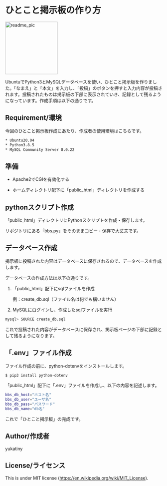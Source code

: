 # ひとこと掲示板の作り方

<img width="168" alt="readme_pic" src="https://user-images.githubusercontent.com/75052592/100316830-a1f02280-2ffe-11eb-8d7c-918012d12d1c.png">

UbuntuでPython3とMySQLデータベースを使い、ひとこと掲示板を作りました。「なまえ」と「本文」を入力し、「投稿」のボタンを押すと入力内容が投稿されます。投稿されたものは掲示板の下部に表示されていき、記録として残るようになっています。作成手順は以下の通りです。

## Requirement/環境

今回のひとこと掲示板作成にあたり、作成者の使用環境はこちらです。

```bash
* Ubuntu20.04
* Python3.8.5
* MySQL Community Server 8.0.22
```

## 準備

* Apache2でCGIを有効化する

* ホームディレクトリ配下に「public_html」ディレクトリを作成する

## pythonスクリプト作成

「public_html」ディレクトリにPythonスクリプトを作成・保存します。

リポジトリにある「bbs.py」をそのままコピー・保存で大丈夫です。

## データベース作成

掲示板に投稿された内容はデータベースに保存されるので、データベースを作成します。

データベースの作成方法は以下の通りです。

1. 「public_html」配下にsqlファイルを作成

    例：create_db.sql（ファイル名は何でも構いません）

2. MySQLにログインし、作成したsqlファイルを実行

```bash
mysql> SOURCE create_db.sql
```

これで投稿された内容がデータベースに保存され、掲示板ページの下部に記録として残るようになります。

## 「.env」ファイル作成

ファイル作成の前に、python-dotenvをインストールします。

```bash
$ pip3 install python-dotenv
```

「public_html」配下に「.env」ファイルを作成し、以下の内容を記述します。

```bash
bbs_db_host="ホスト名"
bbs_db_user="ユーザ名"
bbs_db_pass="パスワード"
bbs_db_name="db名"
```

これで「ひとこと掲示板」の完成です。

## Author/作成者
 
yukatiny

## License/ライセンス

This is under MIT license (https://en.wikipedia.org/wiki/MIT_License).
